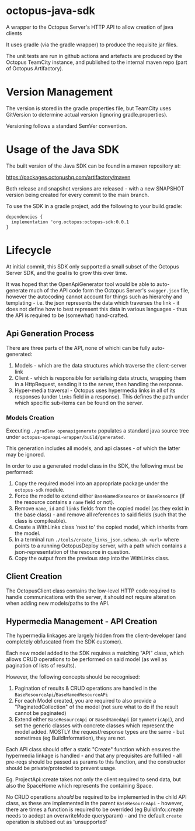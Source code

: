 # octopus-java-sdk
A wrapper to the Octopus Server's HTTP API to allow creation of java clients

It uses gradle (via the gradle wrapper) to produce the requisite jar files.

The unit tests are run in github actions and artefacts are produced by the Octopus TeamCity
instance, and published to the internal maven repo (part of Octopus Artifactory).

# Version Management
The version is stored in the gradle.properties file, but TeamCity uses GitVersion to determine
actual version (ignoring gradle.properties).

Versioning follows a standard SemVer convention.

# Usage of the Java SDK
The built version of the Java SDK can be found in a maven repository at:

https://packages.octopushq.com/artifactory/maven

Both release and snapshot versions are released - with a new SNAPSHOT version
being created for every commit to the main branch.

To use the SDK in a gradle project, add the following to your build.gradle:

```
dependencies {
  implementation 'org.octopus:octopus-sdk:0.0.1
}
```




# Lifecycle
At initial commit, this SDK only supported a small subset of the Octopus Server SDK,
and the goal is to grow this over time.

It was hoped that the OpenApiGenerator tool would be able to auto-generate much of the
API code form the Octopus Server's `swagger.json` file, however the autocoding cannot
account for things such as hierarchy and templating - i.e. the json represents the 
data which traverses the link - it does not define how to best represent this data
in various languages - thus the API is required to be (somewhat) hand-crafted.

## Api Generation Process
There are three parts of the API, none of whichi can be fully auto-generated:
1. Models - which are the data structures which traverse the client-server link
1. Client - which is responsible for serialising data structs, wrapping them in a HttpRequest, 
sending it to the server, then handling the response.
1. Hyper-media traversal - Octopus uses hypermedia links in all of its responses (under `links`
   field in a response). This defines the path under which specific sub-items can be found on the
   server.
   
### Models Creation
Executing `./gradlew openapigenerate` populates a standard java source tree under
`octopus-openapi-wrapper/build/generated`.

This generation includes all models, and api classes - of which the latter may be ignored.

In order to use a generated model class in the SDK, the following must be performed:
1. Copy the required model into an appropriate package under the `octopus-sdk` module.
1. Force the model to extend either `BaseNamedResource` or `BaseResource` (if the resource 
   contains a `name` field or not).
1. Remove `name`, `id` and `links` fields from the copied model (as they exist in the base class) - 
   and remove all references to said fields (such that the class is compileable).
1. Create a <resource>WithLinks class 'next to' the copied model, which inherits from the model.
1. In a terminal run `./tools/create_links_json.schema.sh <url>` where <url> points to a running 
   OctopusDeploy server, with a path which contains a json-representation of the resource in question.
1. Copy the output from the previous step into the <resource>WithLinks class.

## Client Creation
The OctopusClient class contains the low-level HTTP code required to handle communications with the
server, it should not require alteration when adding new models/paths to the API.

## Hypermedia Management - API Creation
The hypermedia linkages are largely hidden from the client-developer (and completely obfuscated from
the SDK customer).

Each new model added to the SDK requires a matching "API" class, which allows CRUD operations to be
performed on said model (as well as pagination of lists of results).

However, the following concepts should be recognised:
1. Pagination of results & CRUD operations are handled in the 
   `BaseResourceApi`/`BaseNamedResourceAPi`
1. For each Model created, you are required to also provide a "PaginatedCollection" of the model
   (not sure what to do if the result cannot be paginated)
1. Extend either `BaseResourceApi` or `BasedNamedApi` (or `SymmetricApi`), and set the generic 
   classes with concrete classes which represent the model added. MOSTLY the request/response 
   types are the same - but sometimes (eg BuildInformation), they are not.   

Each API class should offer a static "Create" function which ensures the hypermedia linkage is
handled - and that any prequisites are fulfilled - all pre-reqs should be passed as params to this
function, and the constructor should be private/protected to prevent usage.

Eg. ProjectApi::create takes not only the client required to send data, but also the SpaceHome which
represents the containing Space.

No CRUD operations _should_ be required to be implemented in the child API class, as these are 
implemented in the parent `BaseResourceApi` - however, there are times a function is required to be
overrided (eg BuildInfo::create needs to acdept an overwriteMode queryparam) - and the default
`create` operation is stubbed out as 'unsupported'
